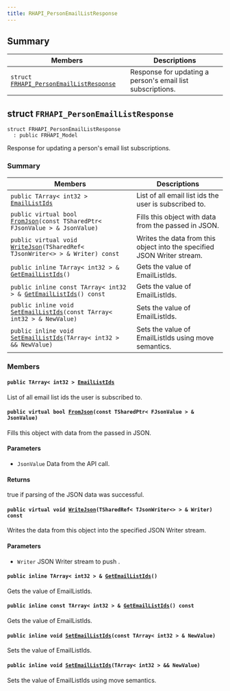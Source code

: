 ```yaml
---
title: RHAPI_PersonEmailListResponse
---
```


## Summary

 Members                        | Descriptions                                
--------------------------------|---------------------------------------------
`struct `[`FRHAPI_PersonEmailListResponse`](#structFRHAPI__PersonEmailListResponse) | Response for updating a person&#39;s email list subscriptions.

## struct `FRHAPI_PersonEmailListResponse` <a id="structFRHAPI__PersonEmailListResponse"></a>

```
struct FRHAPI_PersonEmailListResponse
  : public FRHAPI_Model
```

Response for updating a person&#39;s email list subscriptions.

### Summary

 Members                        | Descriptions                                
--------------------------------|---------------------------------------------
`public TArray< int32 > `[`EmailListIds`](#structFRHAPI__PersonEmailListResponse_1a6b053260a7b3d82a55364c10e6eeaa1d) | List of all email list ids the user is subscribed to.
`public virtual bool `[`FromJson`](#structFRHAPI__PersonEmailListResponse_1a97e00cd934aba0809dc12b4c3e746e0f)`(const TSharedPtr< FJsonValue > & JsonValue)` | Fills this object with data from the passed in JSON.
`public virtual void `[`WriteJson`](#structFRHAPI__PersonEmailListResponse_1ace6826ea86dc168edd421c1e96ca5397)`(TSharedRef< TJsonWriter<> > & Writer) const` | Writes the data from this object into the specified JSON Writer stream.
`public inline TArray< int32 > & `[`GetEmailListIds`](#structFRHAPI__PersonEmailListResponse_1adea9b77b39eb7602f0d8346444d3d26f)`()` | Gets the value of EmailListIds.
`public inline const TArray< int32 > & `[`GetEmailListIds`](#structFRHAPI__PersonEmailListResponse_1a8456975d941da071b1c673b30da9d17d)`() const` | Gets the value of EmailListIds.
`public inline void `[`SetEmailListIds`](#structFRHAPI__PersonEmailListResponse_1a85f46c915867632837fb1b114e20b1d3)`(const TArray< int32 > & NewValue)` | Sets the value of EmailListIds.
`public inline void `[`SetEmailListIds`](#structFRHAPI__PersonEmailListResponse_1aba90168ef58f6c024238700a19d3735b)`(TArray< int32 > && NewValue)` | Sets the value of EmailListIds using move semantics.

### Members

#### `public TArray< int32 > `[`EmailListIds`](#structFRHAPI__PersonEmailListResponse_1a6b053260a7b3d82a55364c10e6eeaa1d) <a id="structFRHAPI__PersonEmailListResponse_1a6b053260a7b3d82a55364c10e6eeaa1d"></a>

List of all email list ids the user is subscribed to.

#### `public virtual bool `[`FromJson`](#structFRHAPI__PersonEmailListResponse_1a97e00cd934aba0809dc12b4c3e746e0f)`(const TSharedPtr< FJsonValue > & JsonValue)` <a id="structFRHAPI__PersonEmailListResponse_1a97e00cd934aba0809dc12b4c3e746e0f"></a>

Fills this object with data from the passed in JSON.

#### Parameters
* `JsonValue` Data from the API call.

#### Returns
true if parsing of the JSON data was successful.

#### `public virtual void `[`WriteJson`](#structFRHAPI__PersonEmailListResponse_1ace6826ea86dc168edd421c1e96ca5397)`(TSharedRef< TJsonWriter<> > & Writer) const` <a id="structFRHAPI__PersonEmailListResponse_1ace6826ea86dc168edd421c1e96ca5397"></a>

Writes the data from this object into the specified JSON Writer stream.

#### Parameters
* `Writer` JSON Writer stream to push .

#### `public inline TArray< int32 > & `[`GetEmailListIds`](#structFRHAPI__PersonEmailListResponse_1adea9b77b39eb7602f0d8346444d3d26f)`()` <a id="structFRHAPI__PersonEmailListResponse_1adea9b77b39eb7602f0d8346444d3d26f"></a>

Gets the value of EmailListIds.

#### `public inline const TArray< int32 > & `[`GetEmailListIds`](#structFRHAPI__PersonEmailListResponse_1a8456975d941da071b1c673b30da9d17d)`() const` <a id="structFRHAPI__PersonEmailListResponse_1a8456975d941da071b1c673b30da9d17d"></a>

Gets the value of EmailListIds.

#### `public inline void `[`SetEmailListIds`](#structFRHAPI__PersonEmailListResponse_1a85f46c915867632837fb1b114e20b1d3)`(const TArray< int32 > & NewValue)` <a id="structFRHAPI__PersonEmailListResponse_1a85f46c915867632837fb1b114e20b1d3"></a>

Sets the value of EmailListIds.

#### `public inline void `[`SetEmailListIds`](#structFRHAPI__PersonEmailListResponse_1aba90168ef58f6c024238700a19d3735b)`(TArray< int32 > && NewValue)` <a id="structFRHAPI__PersonEmailListResponse_1aba90168ef58f6c024238700a19d3735b"></a>

Sets the value of EmailListIds using move semantics.

